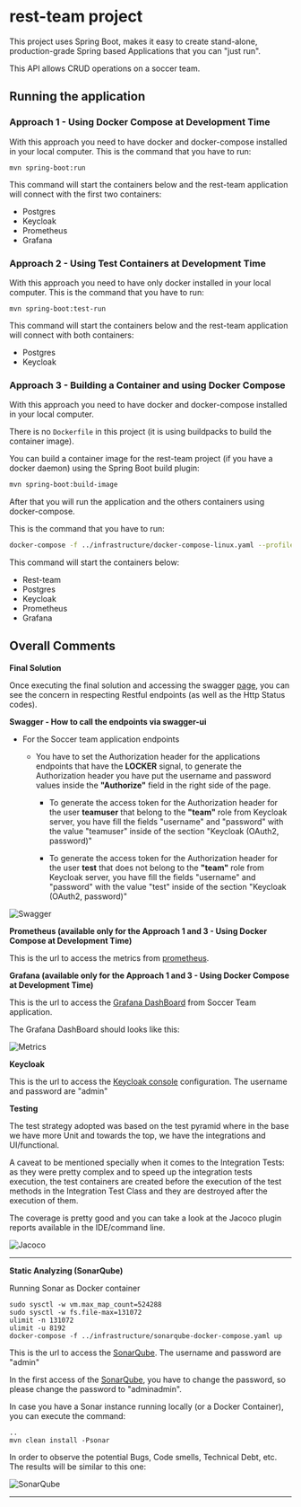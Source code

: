 # rest-team project

This project uses Spring Boot, makes it easy to create stand-alone, production-grade Spring based Applications that you can "just run".

This API allows CRUD operations on a soccer team.

## Running the application
### Approach 1 - Using Docker Compose at Development Time

With this approach you need to have docker and docker-compose installed in your local computer. This is the command
that you have to run:

```shell script
mvn spring-boot:run
```

This command will start the containers below and the rest-team application will connect with the first two containers:
-  Postgres
-  Keycloak
-  Prometheus
-  Grafana

### Approach 2 - Using Test Containers at Development Time

With this approach you need to have only docker installed in your local computer. This is the command that you have to run:

```shell script
mvn spring-boot:test-run
```

This command will start the containers below and the rest-team application will connect with both containers:
-  Postgres
-  Keycloak

### Approach 3 - Building a Container and using Docker Compose

With this approach you need to have docker and docker-compose installed in your local computer.

There is no `Dockerfile` in this project (it is using buildpacks to build the container image).

You can build a container image for the rest-team project (if you have a docker daemon) using the Spring Boot build plugin:

```bash
mvn spring-boot:build-image
```

After that you will run the application and the others containers using docker-compose.

This is the command that you have to run:
```bash
docker-compose -f ../infrastructure/docker-compose-linux.yaml --profile rest-team up
```

This command will start the containers below:
-  Rest-team 
-  Postgres
-  Keycloak
-  Prometheus
-  Grafana

## Overall Comments

**Final Solution**

Once executing the final solution and accessing the swagger
[page](http://127.0.0.1:8081/rest-team/swagger-ui/index.html?configUrl=/rest-team/v3/api-docs/swagger-config#/), you can see the
concern in respecting Restful endpoints (as well as the Http Status
codes).

**Swagger - How to call the endpoints via swagger-ui**
- For the Soccer team application endpoints
    - You have to set the Authorization header for the applications endpoints that have the **LOCKER** signal, to generate the Authorization header you have put the username and password values inside the **"Authorize"** field in the right side of the page.

      - To generate the access token for the Authorization header for the user **teamuser** that belong to the **"team"** role from Keycloak server, you have fill the fields "username" and "password" with the value "teamuser" inside of the section "Keycloak (OAuth2, password)"

      - To generate the access token for the Authorization header for the user **test** that does not belong to the **"team"** role from Keycloak server, you have fill the fields "username" and "password" with the value "test" inside of the section "Keycloak (OAuth2, password)"


 ![Swagger](https://i.ibb.co/p0s5Kpb/swagger.png "Swagger Endpoints")


**Prometheus (available only for the Approach 1 and 3 - Using Docker Compose at Development Time)**

This is the url to access the metrics from [prometheus](http://127.0.0.1:9090/graph).

**Grafana (available only for the Approach 1 and 3 - Using Docker Compose at Development Time)**

This is the url to access the [Grafana DashBoard](http://127.0.0.1:3000) from Soccer Team application.

The Grafana DashBoard should looks like this:

![Metrics](https://i.ibb.co/tHjstNG/metric.png
"Metrics")

**Keycloak**

This is the url to access the [Keycloak console](http://127.0.0.1:8080/auth/) configuration.
The username and password are "admin"

**Testing**

The test strategy adopted was based on the test pyramid where in the base
we have more Unit and towards the top, we have the integrations and
UI/functional.

A caveat to be mentioned specially when it comes to the Integration
Tests: as they were pretty complex and to speed up the integration tests execution,
the test containers are created before the execution of the test methods in the Integration Test Class and they are
destroyed after the execution of them.

The coverage is pretty good and you can take a look at the Jacoco plugin
reports available in the IDE/command line.

![Jacoco](https://i.ibb.co/SJ6stfb/jacoco.png
"Jacoco Execution")

---

**Static Analyzing (SonarQube)**

Running Sonar as Docker container
```shell script
sudo sysctl -w vm.max_map_count=524288
sudo sysctl -w fs.file-max=131072
ulimit -n 131072
ulimit -u 8192
docker-compose -f ../infrastructure/sonarqube-docker-compose.yaml up
```
This is the url to access the [SonarQube](http://127.0.0.1:9000/projects?sort=-analysis_date).
The username and password are "admin"

In the first access of the [SonarQube](http://127.0.0.1:9000/projects?sort=-analysis_date), you have to change the password, so please 
change the password to "adminadmin".

In case you have a Sonar instance running locally (or a Docker
Container), you can execute the command:
```shell script
..
mvn clean install -Psonar
```
In order to observe the potential Bugs, Code smells,
Technical Debt, etc. The results will be similar to this one:

![SonarQube](https://i.ibb.co/L1CfkDw/sonarqube.png
"Sonar Execution")

---




